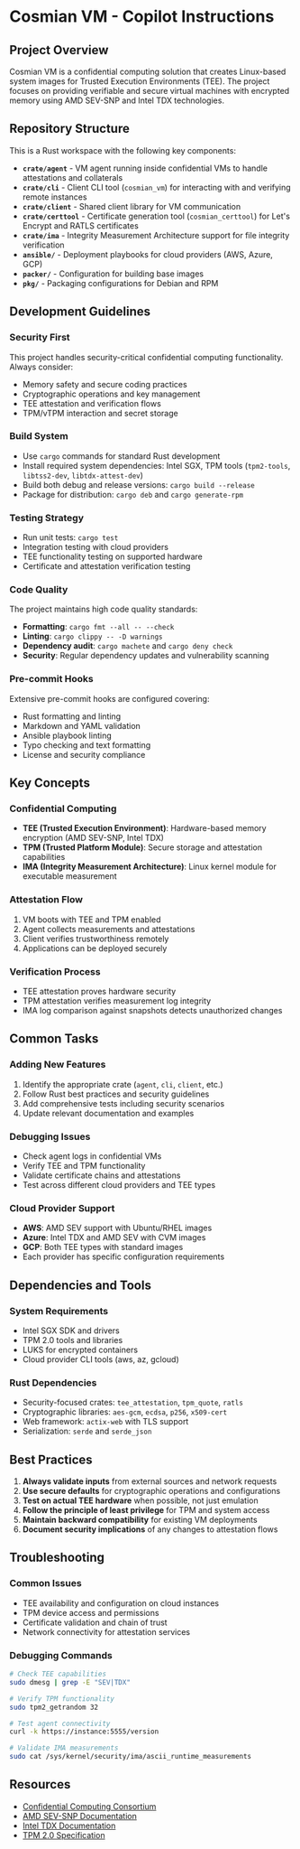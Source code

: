 # Cosmian VM - Copilot Instructions

## Project Overview

Cosmian VM is a confidential computing solution that creates Linux-based system images for Trusted Execution Environments (TEE). The project focuses on providing verifiable and secure virtual machines with encrypted memory using AMD SEV-SNP and Intel TDX technologies.

## Repository Structure

This is a Rust workspace with the following key components:

- **`crate/agent`** - VM agent running inside confidential VMs to handle attestations and collaterals
- **`crate/cli`** - Client CLI tool (`cosmian_vm`) for interacting with and verifying remote instances
- **`crate/client`** - Shared client library for VM communication
- **`crate/certtool`** - Certificate generation tool (`cosmian_certtool`) for Let's Encrypt and RATLS certificates
- **`crate/ima`** - Integrity Measurement Architecture support for file integrity verification
- **`ansible/`** - Deployment playbooks for cloud providers (AWS, Azure, GCP)
- **`packer/`** - Configuration for building base images
- **`pkg/`** - Packaging configurations for Debian and RPM

## Development Guidelines

### Security First
This project handles security-critical confidential computing functionality. Always consider:
- Memory safety and secure coding practices
- Cryptographic operations and key management
- TEE attestation and verification flows
- TPM/vTPM interaction and secret storage

### Build System
- Use `cargo` commands for standard Rust development
- Install required system dependencies: Intel SGX, TPM tools (`tpm2-tools`, `libtss2-dev`, `libtdx-attest-dev`)
- Build both debug and release versions: `cargo build --release`
- Package for distribution: `cargo deb` and `cargo generate-rpm`

### Testing Strategy
- Run unit tests: `cargo test`
- Integration testing with cloud providers
- TEE functionality testing on supported hardware
- Certificate and attestation verification testing

### Code Quality
The project maintains high code quality standards:
- **Formatting**: `cargo fmt --all -- --check`
- **Linting**: `cargo clippy -- -D warnings`
- **Dependency audit**: `cargo machete` and `cargo deny check`
- **Security**: Regular dependency updates and vulnerability scanning

### Pre-commit Hooks
Extensive pre-commit hooks are configured covering:
- Rust formatting and linting
- Markdown and YAML validation
- Ansible playbook linting
- Typo checking and text formatting
- License and security compliance

## Key Concepts

### Confidential Computing
- **TEE (Trusted Execution Environment)**: Hardware-based memory encryption (AMD SEV-SNP, Intel TDX)
- **TPM (Trusted Platform Module)**: Secure storage and attestation capabilities
- **IMA (Integrity Measurement Architecture)**: Linux kernel module for executable measurement

### Attestation Flow
1. VM boots with TEE and TPM enabled
2. Agent collects measurements and attestations
3. Client verifies trustworthiness remotely
4. Applications can be deployed securely

### Verification Process
- TEE attestation proves hardware security
- TPM attestation verifies measurement log integrity
- IMA log comparison against snapshots detects unauthorized changes

## Common Tasks

### Adding New Features
1. Identify the appropriate crate (`agent`, `cli`, `client`, etc.)
2. Follow Rust best practices and security guidelines
3. Add comprehensive tests including security scenarios
4. Update relevant documentation and examples

### Debugging Issues
- Check agent logs in confidential VMs
- Verify TEE and TPM functionality
- Validate certificate chains and attestations
- Test across different cloud providers and TEE types

### Cloud Provider Support
- **AWS**: AMD SEV support with Ubuntu/RHEL images
- **Azure**: Intel TDX and AMD SEV with CVM images
- **GCP**: Both TEE types with standard images
- Each provider has specific configuration requirements

## Dependencies and Tools

### System Requirements
- Intel SGX SDK and drivers
- TPM 2.0 tools and libraries
- LUKS for encrypted containers
- Cloud provider CLI tools (aws, az, gcloud)

### Rust Dependencies
- Security-focused crates: `tee_attestation`, `tpm_quote`, `ratls`
- Cryptographic libraries: `aes-gcm`, `ecdsa`, `p256`, `x509-cert`
- Web framework: `actix-web` with TLS support
- Serialization: `serde` and `serde_json`

## Best Practices

1. **Always validate inputs** from external sources and network requests
2. **Use secure defaults** for cryptographic operations and configurations
3. **Test on actual TEE hardware** when possible, not just emulation
4. **Follow the principle of least privilege** for TPM and system access
5. **Maintain backward compatibility** for existing VM deployments
6. **Document security implications** of any changes to attestation flows

## Troubleshooting

### Common Issues
- TEE availability and configuration on cloud instances
- TPM device access and permissions
- Certificate validation and chain of trust
- Network connectivity for attestation services

### Debugging Commands
```bash
# Check TEE capabilities
sudo dmesg | grep -E "SEV|TDX"

# Verify TPM functionality
sudo tpm2_getrandom 32

# Test agent connectivity
curl -k https://instance:5555/version

# Validate IMA measurements
sudo cat /sys/kernel/security/ima/ascii_runtime_measurements
```

## Resources

- [Confidential Computing Consortium](https://confidentialcomputing.io/)
- [AMD SEV-SNP Documentation](https://developer.amd.com/sev/)
- [Intel TDX Documentation](https://www.intel.com/content/www/us/en/developer/tools/trust-domain-extensions/overview.html)
- [TPM 2.0 Specification](https://trustedcomputinggroup.org/resource/tpm-library-specification/)